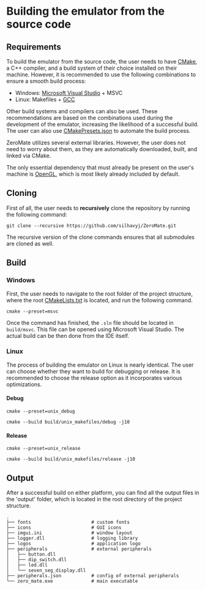 # Building the emulator from the source code

## Requirements

To build the emulator from the source code, the user needs to have [CMake](https://cmake.org/), a C++ compiler, and a build system of their choice installed on their machine. However, it is recommended to use the following combinations to ensure a smooth build process:

- Windows: [Microsoft Visual Studio](https://visualstudio.microsoft.com/) + MSVC
- Linux: Makefiles + [GCC](https://gcc.gnu.org/)

Other build systems and compilers can also be used. These recommendations are based on the combinations used during the development of the emulator, increasing the likelihood of a successful build. The user can also use [CMakePresets.json](../CMakePresets.json) to automate the build process.

ZeroMate utilizes several external libraries. However, the user does not need to worry about them, as they are automatically downloaded, built, and linked via CMake.

The only essential dependency that must already be present on the user's machine is [OpenGL](https://www.opengl.org/), which is most likely already included by default.

## Cloning

First of all, the user needs to **recursively** clone the repository by running the following command:

```
git clone --recursive https://github.com/silhavyj/ZeroMate.git
```

The recursive version of the clone commands ensures that all submodules are cloned as well. 

## Build

### Windows

First, the user needs to navigate to the root folder of the project structure, where the root [CMakeLists.txt](../CMakeLists.txt) is located, and run the following command.

```
cmake --preset=msvc
```

Once the command has finished, the `.sln` file should be located in `build/msvc`. This file can be opened using Microsoft Visual Studio. The actual build can be then done from the IDE itself.

### Linux

The process of building the emulator on Linux is nearly identical. The user can choose whether they want to build for debugging or release. It is recommended to choose the release option as it incorporates various optimizations.

#### Debug

```
cmake --preset=unix_debug
```

```
cmake --build build/unix_makefiles/debug -j10
```
#### Release

```
cmake --preset=unix_release
```

```
cmake --build build/unix_makefiles/release -j10
```

## Output

After a successful build on either platform, you can find all the output files in the 'output' folder, which is located in the root directory of the project structure.

```
.
├── fonts                      # custom fonts
├── icons                      # GUI icons
├── imgui.ini                  # window layout
├── logger.dll                 # logging library
├── logos                      # application logo
├── peripherals                # external peripherals
│   ├── button.dll
│   ├── dip_switch.dll
│   ├── led.dll
│   └── seven_seg_display.dll
├── peripherals.json           # config of external peripherals
└── zero_mate.exe              # main executable
```